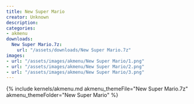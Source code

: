 ```yaml
---
title: New Super Mario
creator: Unknown
description: 
categories:
- akmenu
downloads:
  New Super Mario.7z:
    url: "/assets/downloads/New Super Mario.7z"
images:
- url: "/assets/images/akmenu/New Super Mario/1.png"
- url: "/assets/images/akmenu/New Super Mario/2.png"
- url: "/assets/images/akmenu/New Super Mario/3.png"
---
```


{% include kernels/akmenu.md akmenu_themeFile="New Super Mario.7z" akmenu_themeFolder="New Super Mario" %}
